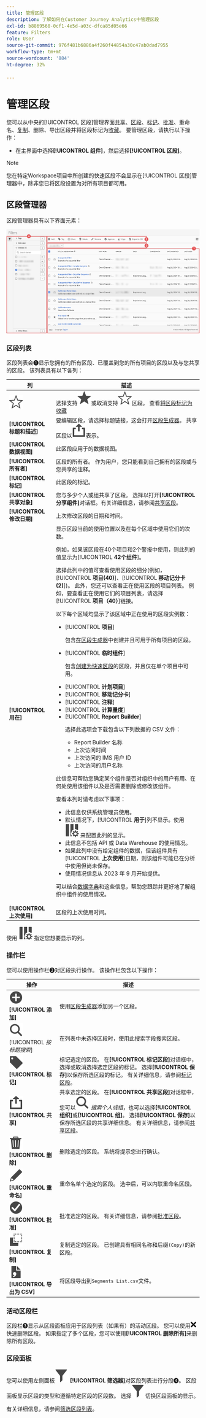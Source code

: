 ```yaml
---
title: 管理区段
description: 了解如何在Customer Journey Analytics中管理区段
exl-id: b8869560-0cf1-4e5d-a03c-dfca85d05e66
feature: Filters
role: User
source-git-commit: 976f481b6886a4f260f44854a30c47ab0dad7955
workflow-type: tm+mt
source-wordcount: '884'
ht-degree: 32%

---
```


# 管理区段


您可以从中央的[!UICONTROL 区段]管理界面[共享](filters-share.md)、[区段](filters-filter.md)、[标记](filters-tag.md)、[批准](filters-approve.md)、重命名、[复制](filters-copy.md)、删除、导出区段并将区段标记为[收藏](filters-favorite.md)。 要管理区段，请执行以下操作：

* 在主界面中选择&#x200B;**[!UICONTROL 组件]**，然后选择&#x200B;**[!UICONTROL 区段]**。


>[!NOTE]
>
>您在特定Workspace项目中所创建的快速区段不会显示在[!UICONTROL 区段]管理器中，除非您已将区段设置为对所有项目都可用。
>

## 区段管理器

区段管理器具有以下界面元素：

![区段接口](assets/filters-manager.png)

### 区段列表

区段列表会➊显示您拥有的所有区段、已覆盖到您的所有项目的区段以及与您共享的区段。 该列表具有以下各列：

| 列 | 描述 |
| --- | --- | 
| ![StarOutline](/help/assets/icons/StarOutline.svg) | 选择支持![星形](/help/assets/icons/Star.svg)或取消支持![星形轮廓](/help/assets/icons/StarOutline.svg)区段。 查看[将区段标记为收藏](/help/components/filters/filters-favorite.md) |
| **[!UICONTROL 标题和描述]** | 要编辑区段，请选择标题链接，这会打开[区段生成器](filter-builder.md)。 共享区段以![共享](/help/assets/icons/ShareAlt.svg)表示。 |
| **[!UICONTROL 数据视图]** | 此区段应用于的数据视图。 |
| **[!UICONTROL 所有者]** | 区段的所有者。 作为用户，您只能看到自己拥有的区段或与您共享的注释。 |
| **[!UICONTROL 标记]** | 此区段的标记。 |
| **[!UICONTROL 共享对象]** | 您与多少个人或组共享了区段。 选择以打开&#x200B;**[!UICONTROL 分享组件]**&#x200B;对话框。有关详细信息，请参阅[共享区段](filters-share.md)。 |
| **[!UICONTROL 修改日期]** | 上次修改区段的日期和时间。 |
| **[!UICONTROL 用在]** | 显示区段当前的使用位置以及在每个区域中使用它们的次数。 <p>例如，如果该区段在40个项目和2个警报中使用，则此列的值显示为&#x200B;[!UICONTROL **42个组件**]。</p> <p>选择此列中的值可查看使用区段的细分(例如，[!UICONTROL **项目(40)**]、[!UICONTROL **移动记分卡(2)**])。 此外，您还可以查看正在使用区段的项目列表。 例如，要查看正在使用它们的项目列表，请选择&#x200B;[!UICONTROL **项目（40）**]&#x200B;链接。</p><p>以下每个区域均显示了该区域中正在使用的区段实例数：</p>  <ul><li>[!UICONTROL **项目**]<p>包含[在区段生成器](/help/components/filters/filter-builder.md#)中创建并且可用于所有项目的区段。</p></li><li>[!UICONTROL **临时组件**]<p>包含[创建为快速区段](/help/components/filters/quick-filters.md)的区段，并且仅在单个项目中可用。</p></li><li>[!UICONTROL **计划项目**]</li><li>[!UICONTROL **移动记分卡**]</li><li>[!UICONTROL **注释**]</li><li>[!UICONTROL **计算量度**]</li><li>[!UICONTROL **Report Builder**]<p>选择此选项会下载包含以下列数据的 CSV 文件：</p><ul><li>Report Builder 名称</li><li>上次访问时间</li><li>上次访问的 IMS 用户 ID</li><li>上次访问的用户名称</li></ul></li></ul><p>此信息可帮助您确定某个组件是否对组织中的用户有用、在何处使用该组件以及是否需要删除或修改该组件。</p><p>查看本列时请考虑以下事项：</p><ul><li>此信息仅供系统管理员使用。</li><li>默认情况下，[!UICONTROL **用于**]&#x200B;列不显示。使用 ![ColumnSetting](/help/assets/icons/ColumnSetting.svg) 来配置此列的显示。</li><li>此信息不包括 API 或 Data Warehouse 的使用情况。</li><li>如果此列中没有给定组件的数据，但该组件具有&#x200B;[!UICONTROL **上次使用**]&#x200B;日期，则该组件可能已在分析中使用但尚未保存。</li><li>使用情况信息从 2023 年 9 月开始提供。</li></ul><p>可以结合[数据字典](/help/components/data-dictionary/data-dictionary-overview.md)和这些信息，帮助您跟踪并更好地了解组织中组件的使用情况。</p> |
| **[!UICONTROL 上次使用]** | 区段的上次使用时间。 |

使用 ![ColumnSetting](/help/assets/icons/ColumnSetting.svg) 指定您想要显示的列。

### 操作栏

您可以使用操作栏➋对区段执行操作。 该操作栏包含以下操作：

| 操作 | 描述 |
|---|---|
| ![AddCircle](/help/assets/icons/AddCircle.svg) **[!UICONTROL 添加]** | 使用[区段生成器](filter-builder.md)添加另一个区段。 |
| ![搜索](/help/assets/icons/Search.svg) [!UICONTROL *按标题搜索*] | 在列表中未选择区段时，使用此搜索字段搜索区段。 |
| ![标签](/help/assets/icons/Label.svg) **[!UICONTROL 标记]** | 标记选定的区段。 在&#x200B;**[!UICONTROL 标记区段]**&#x200B;对话框中，选择或取消选择选定区段的标记。 选择&#x200B;**[!UICONTROL 保存]**&#x200B;以保存所选区段的标记。 有关详细信息，请参阅[标记区段](/help/components/filters/filters-tag.md)。 |
| ![共享](/help/assets/icons/ShareAlt.svg) **[!UICONTROL 共享]** | 共享选定的区段。 在&#x200B;**[!UICONTROL 共享区段]**&#x200B;对话框中，您可以![搜索](/help/assets/icons/Search.svg) *搜索个人或组*，也可以选择&#x200B;**[!UICONTROL 组织]**&#x200B;或&#x200B;**[!UICONTROL 组]**。 选择&#x200B;**[!UICONTROL 保存]**&#x200B;以保存所选区段的共享详细信息。 有关详细信息，请参阅[共享区段](filters-share.md)。 |
| ![Delete](/help/assets/icons/Delete.svg) **[!UICONTROL 删除]** | 删除选定的区段。 系统将提示您进行确认。 |
| ![编辑](/help/assets/icons/Edit.svg) **[!UICONTROL 重命名]** | 重命名单个选定的区段。 选中后，可以内联重命名区段。 |
| ![CheckmarkCircle](/help/assets/icons/CheckmarkCircle.svg) **[!UICONTROL 批准]** | 批准选定的区段。 有关详细信息，请参阅[批准区段](filters-approve.md)。 |
| ![复制](/help/assets/icons/Copy.svg)  **[!UICONTROL 复制]** | 复制选定的区段。 已创建具有相同名称和后缀`(Copy)`的新区段。 |
| ![FileCSV](/help/assets/icons/FileCSV.svg) **[!UICONTROL 导出为 CSV]** | 将区段导出到`Segments List.csv`文件。 |

### 活动区段栏

区段栏➌显示从区段面板应用于区段列表（如果有）的活动区段。 您可以使用![CrossSize75](/help/assets/icons/CrossSize75.svg)快速删除区段。 如果指定了多个区段，您可以使用&#x200B;**[!UICONTROL 删除所有]**&#x200B;来删除所有区段。

### 区段面板

您可以使用左侧面板![区段](/help/assets/icons/Filter.svg) **[!UICONTROL 筛选器]**&#x200B;对区段列表进行分段➍。 区段面板显示区段的类型和遵循特定区段的区段数。 选择![区段](/help/assets/icons/Filter.svg)切换区段面板的显示。

有关详细信息，请参阅[筛选区段列表](filters-filter.md)。
